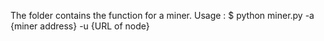 The folder contains the function for  a miner.
Usage :
   $ python miner.py -a {miner address} -u {URL of node}
